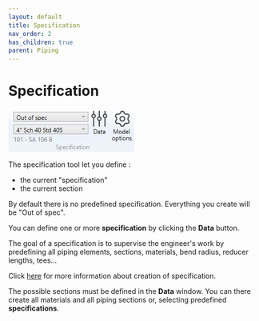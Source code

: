 ```yaml
---
layout: default
title: Specification
nav_order: 2
has_children: true
parent: Piping
---
```


# Specification

![Image](../../Images/Design4.jpg)

The specification tool let you define :

- the current "specification"
- the current section

By default there is no predefined specification. Everything you create will be "Out of spec".

You can define one or more **specification** by clicking the **Data** button.

The goal of a specification is to supervise the engineer's work by predefining all piping elements, sections, materials, bend radius, reducer lengths, tees...

Click [here](https://documentation.metapiping.com/Settings/Specifications.html) for more information about creation of specification.

The possible sections must be defined in the **Data** window. You can there create all materials and all piping sections or, selecting predefined **specifications**.